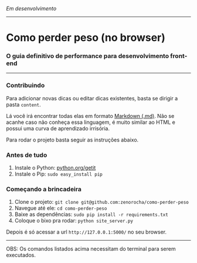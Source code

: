 *Em desenvolvimento*

---

# Como perder peso (no browser)
### O guia definitivo de performance para desenvolvimento front-end

---

### Contribuindo

Para adicionar novas dicas ou editar dicas existentes, basta se dirigir a pasta `content`. 

Lá você irá encontrar todas elas em formato [Markdown (.md)](http://pt.wikipedia.org/wiki/Markdown). Não se acanhe caso não conheça essa linguagem, é muito similar ao HTML e possui uma curva de aprendizado irrisória.

Para rodar o projeto basta seguir as instruções abaixo.

### Antes de tudo

1. Instale o Python: [python.org/getit](http://python.org/getit/)
2. Instale o Pip: `sudo easy_install pip`

### Começando a brincadeira

1. Clone o projeto: `git clone git@github.com:zenorocha/como-perder-peso`
2. Navegue até ele: `cd como-perder-peso`
3. Baixe as dependências: `sudo pip install -r requirements.txt`
4. Coloque o bixo pra rodar: `python site_server.py`

Depois é só acessar a url `http://127.0.0.1:5000/` no seu browser.

-----------------

OBS: Os comandos listados acima necessitam do terminal para serem executados.